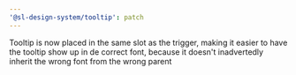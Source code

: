 ```yaml
---
'@sl-design-system/tooltip': patch
---
```


Tooltip is now placed in the same slot as the trigger, making it easier to have the tooltip show up in de correct font, because it doesn't inadvertedly inherit the wrong font from the wrong parent
